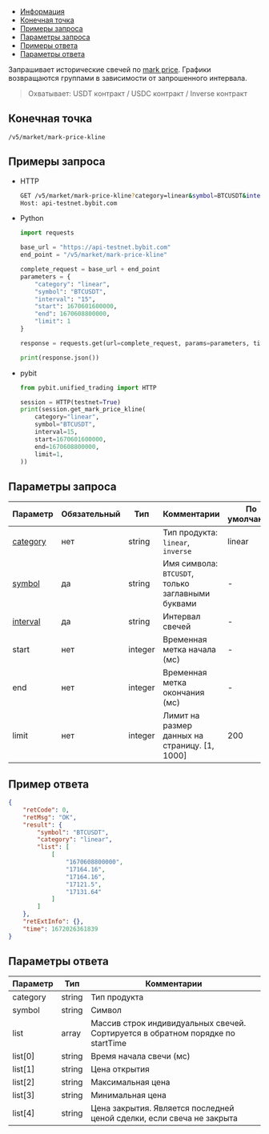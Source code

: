 - [Информация](#информация)
- [Конечная точка](#конечная-точка)
- [Примеры запроса](#примеры-запроса)
- [Параметры запроса](#параметры-запроса)
- [Примеры ответа](#примеры-ответа)
- [Параметры ответа](#параметры-ответа)

<a id="информация"></a>

Запрашивает исторические свечей по
[mark price](https://www.bybit.com/en-US/help-center/s/article/Glossary-Bybit-Trading-Terms).
Графики возвращаются группами в зависимости от запрошенного интервала.

>Охватывает:
>USDT контракт / USDC контракт / Inverse контракт

## Конечная точка

`/v5/market/mark-price-kline`

<a id="примеры-запроса"></a>

## Примеры запроса

- HTTP

  ```bash
  GET /v5/market/mark-price-kline?category=linear&symbol=BTCUSDT&interval=15&start=1670601600000&end=1670608800000&limit=1 HTTP/1.1
  Host: api-testnet.bybit.com
  ```

- Python

  ```python
  import requests

  base_url = "https://api-testnet.bybit.com"
  end_point = "/v5/market/mark-price-kline"

  complete_request = base_url + end_point
  parameters = {
      "category": "linear",
      "symbol": "BTCUSDT",
      "interval": "15",
      "start": 1670601600000,
      "end": 1670608800000,
      "limit": 1
  }
  
  response = requests.get(url=complete_request, params=parameters, timeout=10)

  print(response.json())
  ```

- pybit

  ```python
  from pybit.unified_trading import HTTP

  session = HTTP(testnet=True)
  print(session.get_mark_price_kline(
      category="linear",
      symbol="BTCUSDT",
      interval=15,
      start=1670601600000,
      end=1670608800000,
      limit=1,
  ))
  ```

<a id="параметры-запроса"></a>

## Параметры запроса

|Параметр  	                                                            |Обязательный	 |Тип   	  |Комментарии                                         |По умолчанию|
|-----------------------------------------------------------------------|--------------|----------|----------------------------------------------------|------------|
|[category](<../99.Определения значений в запросах и ответах.md#category>)	  |нет           |string    |Тип продукта: `linear`, `inverse`                   |linear      |
|[symbol](<../99.Определения значений в запросах и ответах.md#symbol>)	      |да            |string    |Имя символа: `BTCUSDT`, только заглавными буквами   |-           |
|[interval](<../99.Определения значений в запросах и ответах.md#interval>)    |да            |string    |Интервал свечей                                     |-           |
|start	                                                                |нет      	   |integer   |Временная метка начала (мс)                         |-           |
|end                                                                    |нет      	   |integer   |Временная метка окончания (мс)                      |-           |
|limit	                                                                |нет      	   |integer   |Лимит на размер данных на страницу. [1, 1000]       |200         |

<a id="примеры-ответа"></a>

## Пример ответа

```json
{
    "retCode": 0,
    "retMsg": "OK",
    "result": {
        "symbol": "BTCUSDT",
        "category": "linear",
        "list": [
            [
                "1670608800000",
                "17164.16",
                "17164.16",
                "17121.5",
                "17131.64"
            ]
        ]
    },
    "retExtInfo": {},
    "time": 1672026361839
}
```

<a id="параметры-ответа"></a>

## Параметры ответа

|Параметр  |Тип       |Комментарии                                                                                    |
|----------|----------|-----------------------------------------------------------------------------------------------|
|category  |string    |Тип продукта                                                                                   |
|symbol    |string    |Символ                                                                                         |
|list      |array     |Массив строк индивидуальных свечей.<br>Сортируется в обратном порядке по startTime             |
|list[0]   |string    |Время начала свечи (мс)                                                                        |
|list[1]   |string    |Цена открытия                                                                                  |
|list[2]   |string    |Максимальная цена                                                                              |
|list[3]   |string    |Минимальная цена                                                                               |
|list[4]   |string    |Цена закрытия. Является последней ценой сделки, если свеча не закрыта                          |

